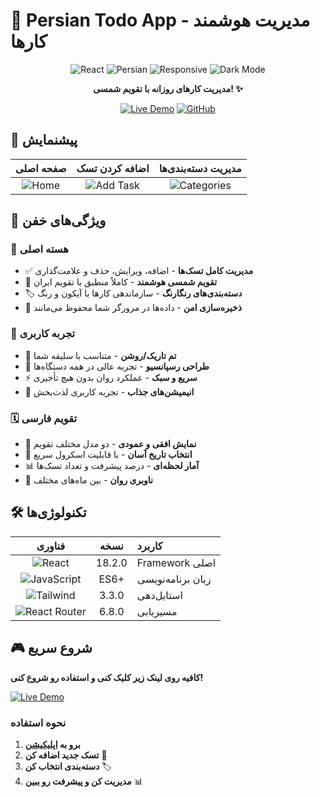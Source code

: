 # 🚀 Persian Todo App - مدیریت هوشمند کارها

<div align="center">

![React](https://img.shields.io/badge/React-18.2.0-61DAFB?style=for-the-badge&logo=react)
![Persian](https://img.shields.io/badge/100%25-Persian-FDCD00?style=for-the-badge)
![Responsive](https://img.shields.io/badge/Fully-Responsive-3DDC84?style=for-the-badge)
![Dark Mode](https://img.shields.io/badge/Dark%20Mode-Enabled-6B7280?style=for-the-badge)

**مدیریت کارهای روزانه با تقویم شمسی! ✨**

[![Live Demo](https://img.shields.io/badge/🎮-Live_Demo-8B5CF6?style=for-the-badge)](https://mbeigi-reza.github.io/ToDo-list/)
[![GitHub](https://img.shields.io/badge/🐙-Source_Code-181717?style=for-the-badge&logo=github)](https://github.com/mbeigi-reza/ToDo-list)

</div>

## 📸 پیشنمایش

<div align="center">

| صفحه اصلی | اضافه کردن تسک | مدیریت دسته‌بندی‌ها |
|:---:|:---:|:---:|
| ![Home](https://via.placeholder.com/300x200/3B82F6/FFFFFF?text=📅+صفحه+اصلی) | ![Add Task](https://via.placeholder.com/300x200/10B981/FFFFFF?text=➕+تسک+جدید) | ![Categories](https://via.placeholder.com/300x200/8B5CF6/FFFFFF?text=📂+دسته‌بندی‌ها) |

</div>

## 🌟 ویژگی‌های خفن

### 🎯 هسته اصلی
- ✅ **مدیریت کامل تسک‌ها** - اضافه، ویرایش، حذف و علامت‌گذاری
- 📅 **تقویم شمسی هوشمند** - کاملاً منطبق با تقویم ایران
- 🏷️ **دسته‌بندی‌های رنگارنگ** - سازماندهی کارها با آیکون و رنگ
- 💾 **ذخیره‌سازی امن** - داده‌ها در مرورگر شما محفوظ می‌مانند

### 🎨 تجربه کاربری
- 🌙 **تم تاریک/روشن** - متناسب با سلیقه شما
- 📱 **طراحی رسپانسیو** - تجربه عالی در همه دستگاه‌ها
- ⚡ **سریع و سبک** - عملکرد روان بدون هیچ تأخیری
- 🎪 **انیمیشن‌های جذاب** - تجربه کاربری لذت‌بخش

### 🗓️ تقویم فارسی
- 📅 **نمایش افقی و عمودی** - دو مدل مختلف تقویم
- 🎯 **انتخاب تاریخ آسان** - با قابلیت اسکرول سریع
- 📊 **آمار لحظه‌ای** - درصد پیشرفت و تعداد تسک‌ها
- 🔄 **ناوبری روان** - بین ماه‌های مختلف

## 🛠️ تکنولوژی‌ها

<div align="center">

| فناوری | نسخه | کاربرد |
|:---:|:---:|:---|
| <img src="https://img.icons8.com/office/40/000000/react.png" alt="React"/> | 18.2.0 | Framework اصلی |
| <img src="https://img.icons8.com/color/40/000000/javascript.png" alt="JavaScript"/> | ES6+ | زبان برنامه‌نویسی |
| <img src="https://img.icons8.com/color/40/000000/tailwindcss.png" alt="Tailwind"/> | 3.3.0 | استایل‌دهی |
| <img src="https://img.icons8.com/color/40/000000/react-router.png" alt="React Router"/> | 6.8.0 | مسیریابی |

</div>

## 🎮 شروع سریع

**کافیه روی لینک زیر کلیک کنی و استفاده رو شروع کنی!**

[![Live Demo](https://img.shields.io/badge/🚀_مشاهده_برنامه_زنده-8B5CF6?style=for-the-badge&logo=rocket)](https://mbeigi-reza.github.io/ToDo-list/)

### نحوه استفاده
1. **برو به [اپلیکیشن](https://mbeigi-reza.github.io/ToDo-list/)**
2. **تسک جدید اضافه کن** 📝
3. **دسته‌بندی انتخاب کن** 🏷️
4. **مدیریت کن و پیشرفت رو ببین** 📊

